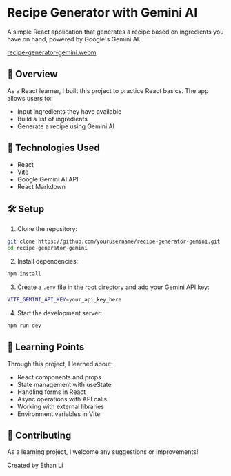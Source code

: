 # Recipe Generator with Gemini AI

A simple React application that generates a recipe based on ingredients you have on hand, powered by Google's Gemini AI.

[recipe-generator-gemini.webm](https://github.com/user-attachments/assets/b28aea3f-362b-4f9f-944c-ab44e49f7433)


## 🌟 Overview

As a React learner, I built this project to practice React basics. The app allows users to:

-   Input ingredients they have available
-   Build a list of ingredients
-   Generate a recipe using Gemini AI

## 🚀 Technologies Used

-   React
-   Vite
-   Google Gemini AI API
-   React Markdown

## 🛠️ Setup

1. Clone the repository:

```bash
git clone https://github.com/yourusername/recipe-generator-gemini.git
cd recipe-generator-gemini
```

2. Install dependencies:

```bash
npm install
```

3. Create a `.env` file in the root directory and add your Gemini API key:

```bash
VITE_GEMINI_API_KEY=your_api_key_here
```

4. Start the development server:

```bash
npm run dev
```

## 📝 Learning Points

Through this project, I learned about:

-   React components and props
-   State management with useState
-   Handling forms in React
-   Async operations with API calls
-   Working with external libraries
-   Environment variables in Vite

## 🤝 Contributing

As a learning project, I welcome any suggestions or improvements!

Created by Ethan Li
